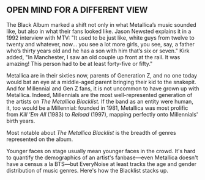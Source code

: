 ## OPEN MIND FOR A DIFFERENT VIEW

The Black Album marked a shift not only in what Metallica’s music sounded like, but also in what their fans looked like. Jason Newsted explains it in a 1992 interview with MTV: "It used to be just like, white guys from twelve to twenty and whatever, now... you see a lot more girls, you see, say, a father who’s thirty years old and he has a son with him that’s six or seven." Kirk added, "In Manchester, I saw an old couple up front at the rail. It was amazing! This person had to be at least forty-five or fifty."

Metallica are in their sixties now, parents of Generation Z, and no one today would bat an eye at a middle-aged parent bringing their kid to the snakepit. And for Millennial and Gen Z fans, it is not uncommon to have grown up with Metallica. Indeed, Millennials are the most well-represented generation of the artists on *The Metallica Blacklist.* If the band as an entity were human, it, too would be a Millennial: founded in 1981, Metallica was most prolific from *Kill 'Em All* (1983) to *Reload* (1997), mapping perfectly onto Millennials' birth years.

Most notable about *The Metallica Blacklist* is the breadth of genres represented on the album.

Younger faces on stage usually mean younger faces in the crowd. It's hard to quantify the demographics of an artist's fanbase—even Metallica doesn't have a census a la BTS—but EveryNoise at least tracks the age and gender distribution of music genres. Here's how the Blacklist stacks up.